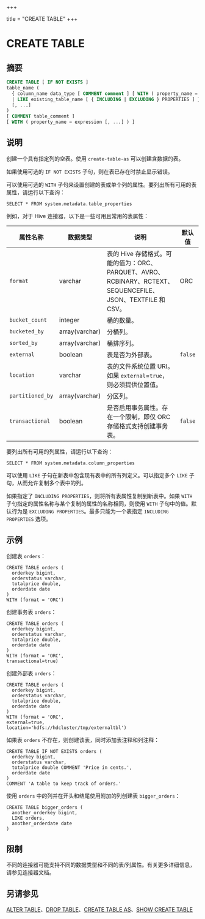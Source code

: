 +++

title = "CREATE TABLE"
+++

# CREATE TABLE

## 摘要

``` sql
CREATE TABLE [ IF NOT EXISTS ]
table_name (
  { column_name data_type [ COMMENT comment ] [ WITH ( property_name = expression [, ...] ) ]
  | LIKE existing_table_name [ { INCLUDING | EXCLUDING } PROPERTIES ] }
  [, ...]
)
[ COMMENT table_comment ]
[ WITH ( property_name = expression [, ...] ) ]
```

## 说明

创建一个具有指定列的空表。使用 `create-table-as` 可以创建含数据的表。

如果使用可选的 `IF NOT EXISTS` 子句，则在表已存在时禁止显示错误。

可以使用可选的 `WITH` 子句来设置创建的表或单个列的属性。要列出所有可用的表属性，请运行以下查询：

    SELECT * FROM system.metadata.table_properties

例如，对于 Hive 连接器，以下是一些可用且常用的表属性：

| 属性名称         | 数据类型       | 说明                                                         | 默认值  |
| ---------------- | -------------- | ------------------------------------------------------------ | ------- |
| `format`         | varchar        | 表的 Hive 存储格式。可能的值为：ORC、PARQUET、AVRO、RCBINARY、RCTEXT、SEQUENCEFILE、JSON、TEXTFILE 和 CSV。 | ORC     |
| `bucket_count`   | integer        | 桶的数量。                                                   |         |
| `bucketed_by`    | array(varchar) | 分桶列。                                                     |         |
| `sorted_by`      | array(varchar) | 桶排序列。                                                   |         |
| `external`       | boolean        | 表是否为外部表。                                             | `false` |
| `location`       | varchar        | 表的文件系统位置 URI。如果 `external`=`true`，则必须提供位置值。 |         |
| `partitioned_by` | array(varchar) | 分区列。                                                     |         |
| `transactional`  | boolean        | 是否启用事务属性。存在一个限制，即仅 ORC 存储格式支持创建事务表。 | `false` |

要列出所有可用的列属性，请运行以下查询：

    SELECT * FROM system.metadata.column_properties

可以使用 `LIKE` 子句在新表中包含现有表中的所有列定义。可以指定多个 `LIKE` 子句，从而允许复制多个表中的列。

如果指定了 `INCLUDING PROPERTIES`，则将所有表属性复制到新表中。如果 `WITH` 子句指定的属性名称与某个复制的属性的名称相同，则使用 `WITH` 子句中的值。默认行为是 `EXCLUDING PROPERTIES`。最多只能为一个表指定 `INCLUDING PROPERTIES` 选项。

## 示例

创建表 `orders`：

    CREATE TABLE orders (
      orderkey bigint,
      orderstatus varchar,
      totalprice double,
      orderdate date
    )
    WITH (format = 'ORC')

创建事务表 `orders`：

    CREATE TABLE orders (
      orderkey bigint,
      orderstatus varchar,
      totalprice double,
      orderdate date
    )
    WITH (format = 'ORC',
    transactional=true)

创建外部表 `orders`：

    CREATE TABLE orders (
      orderkey bigint,
      orderstatus varchar,
      totalprice double,
      orderdate date
    )
    WITH (format = 'ORC',
    external=true,
    location='hdfs://hdcluster/tmp/externaltbl')

如果表 `orders` 不存在，则创建该表，同时添加表注释和列注释：

    CREATE TABLE IF NOT EXISTS orders (
      orderkey bigint,
      orderstatus varchar,
      totalprice double COMMENT 'Price in cents.',
      orderdate date
    )
    COMMENT 'A table to keep track of orders.'

使用 `orders` 中的列并在开头和结尾使用附加的列创建表 `bigger_orders`：

    CREATE TABLE bigger_orders (
      another_orderkey bigint,
      LIKE orders,
      another_orderdate date
    )

## 限制

不同的连接器可能支持不同的数据类型和不同的表/列属性。有关更多详细信息，请参见连接器文档。

## 另请参见

[ALTER TABLE](./alter-table.html)、[DROP TABLE](./drop-table.html)、[CREATE TABLE AS](./create-table-as.html)、[SHOW CREATE TABLE](./show-create-table.html)